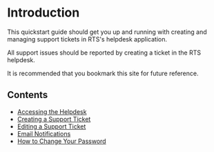 # Introduction

This quickstart guide should get you up and running with creating and managing support tickets in RTS's helpdesk application.

All support issues should be reported by creating a ticket in the RTS helpdesk.

It is recommended that you bookmark this site for future reference.

## Contents

- [Accessing the Helpdesk](/client/general/accessing-helpdesk/)
- [Creating a Support Ticket](/client/ticket/create/)
- [Editing a Support Ticket](/client/ticket/edit/)
- [Email Notifications](/client/general/notifications/)
- [How to Change Your Password](/client/general/change-password/)
